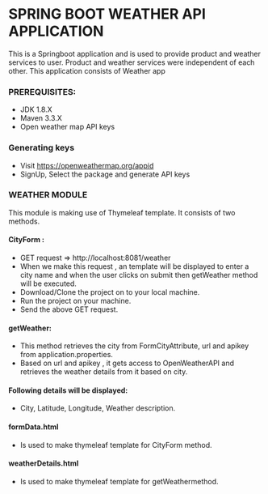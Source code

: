   
# SPRING BOOT WEATHER API APPLICATION
This is a Springboot application and is used to provide product and weather services to user. Product and weather services were independent of each other.
This application consists of Weather app



### PREREQUISITES:
 * JDK 1.8.X 
 * Maven 3.3.X 
 * Open weather map API keys 
### Generating keys 
* Visit https://openweathermap.org/appid 
* SignUp, Select the package and generate API keys

### WEATHER MODULE
This module is making use of Thymeleaf template.
It consists of two methods.
####	CityForm : 
* GET request => http://localhost:8081/weather
* When we make this request , an template will be displayed to enter a city name and when the user clicks on submit then getWeather method will be executed.
* Download/Clone the project on to your local machine.
* Run the project on your machine.
* Send the above GET request.

####	getWeather:
* This method retrieves the city from FormCityAttribute, url and apikey from application.properties.
* Based on url and apikey , it gets access to OpenWeatherAPI and retrieves the weather details from it based on city.

#### Following details will be displayed:
* City, Latitude, Longitude, Weather description.


#### formData.html 
* Is used to make thymeleaf template for CityForm method.

#### weatherDetails.html 
* Is used to make thymeleaf template for getWeathermethod.



